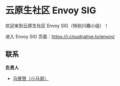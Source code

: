 # 云原生社区 Envoy SIG

欢迎来到云原生社区 Envoy SIG（特别兴趣小组）！

进入 Envoy SIG 页面：<https://i.cloudnative.to/envoy/>

## 联系

**负责人**

- [马景贺（小马哥）](https://github.com/majinghe)